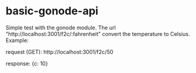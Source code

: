 # basic-gonode-api
Simple test with the gonode module. The url "http://localhost:3001/f2c/:fahrenheit" convert the temperature to Celsius.
Example:

request (GET): http://localhost:3001/f2c/50

response: {c: 10}

